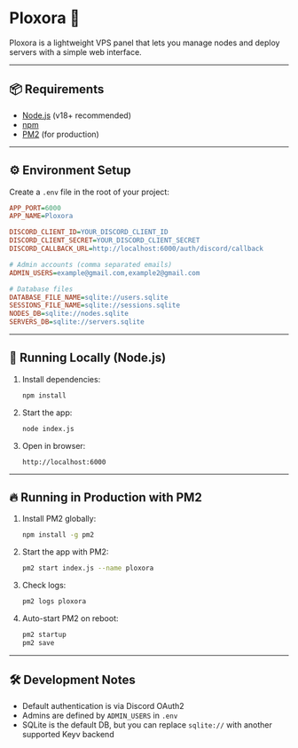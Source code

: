 # Ploxora 🚀

Ploxora is a lightweight VPS panel that lets you manage nodes and deploy servers with a simple web interface.

---

## 📦 Requirements

* [Node.js](https://nodejs.org/) (v18+ recommended)
* [npm](https://www.npmjs.com/)
* [PM2](https://pm2.keymetrics.io/) (for production)
---

## ⚙️ Environment Setup

Create a `.env` file in the root of your project:

```ini
APP_PORT=6000
APP_NAME=Ploxora

DISCORD_CLIENT_ID=YOUR_DISCORD_CLIENT_ID
DISCORD_CLIENT_SECRET=YOUR_DISCORD_CLIENT_SECRET
DISCORD_CALLBACK_URL=http://localhost:6000/auth/discord/callback

# Admin accounts (comma separated emails)
ADMIN_USERS=example@gmail.com,example2@gmail.com

# Database files
DATABASE_FILE_NAME=sqlite://users.sqlite
SESSIONS_FILE_NAME=sqlite://sessions.sqlite
NODES_DB=sqlite://nodes.sqlite
SERVERS_DB=sqlite://servers.sqlite
```

---

## 🚀 Running Locally (Node.js)

1. Install dependencies:

   ```bash
   npm install
   ```

2. Start the app:

   ```bash
   node index.js
   ```

3. Open in browser:

   ```
   http://localhost:6000
   ```

---

## 🔥 Running in Production with PM2

1. Install PM2 globally:

   ```bash
   npm install -g pm2
   ```

2. Start the app with PM2:

   ```bash
   pm2 start index.js --name ploxora
   ```

3. Check logs:

   ```bash
   pm2 logs ploxora
   ```

4. Auto-start PM2 on reboot:

   ```bash
   pm2 startup
   pm2 save
   ```

---

## 🛠️ Development Notes

* Default authentication is via Discord OAuth2
* Admins are defined by `ADMIN_USERS` in `.env`
* SQLite is the default DB, but you can replace `sqlite://` with another supported Keyv backend
